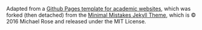 Adapted from a [Github Pages template for academic websites](https://academicpages.github.io/), which was forked (then detached) from the [Minimal Mistakes Jekyll Theme](https://mmistakes.github.io/minimal-mistakes/), which is © 2016 Michael Rose and released under the MIT License.

